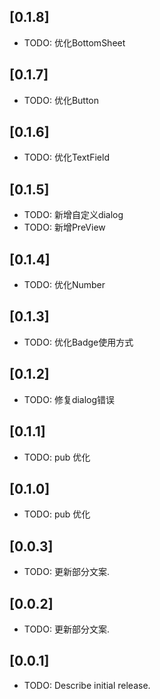
## [0.1.8] 

* TODO: 优化BottomSheet

## [0.1.7] 

* TODO: 优化Button

## [0.1.6] 

* TODO: 优化TextField

## [0.1.5] 

* TODO: 新增自定义dialog 
* TODO: 新增PreView

## [0.1.4] 

* TODO: 优化Number

## [0.1.3] 

* TODO: 优化Badge使用方式

## [0.1.2] 

* TODO: 修复dialog错误

## [0.1.1] 

* TODO: pub 优化

## [0.1.0] 

* TODO: pub 优化

## [0.0.3] 

* TODO: 更新部分文案.

## [0.0.2] 

* TODO: 更新部分文案.

## [0.0.1] 

* TODO: Describe initial release.
